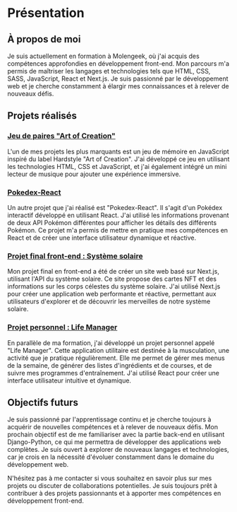 # Présentation

## À propos de moi
Je suis actuellement en formation à Molengeek, où j'ai acquis des compétences approfondies en développement front-end. Mon parcours m'a permis de maîtriser les langages et technologies tels que HTML, CSS, SASS, JavaScript, React et Next.js. Je suis passionné par le développement web et je cherche constamment à élargir mes connaissances et à relever de nouveaux défis.

## Projets réalisés

### [Jeu de paires "Art of Creation"](https://github.com/Jihefel/jeu_paires)
L'un de mes projets les plus marquants est un jeu de mémoire en JavaScript inspiré du label Hardstyle "Art of Creation". J'ai développé ce jeu en utilisant les technologies HTML, CSS et JavaScript, et j'ai également intégré un mini lecteur de musique pour ajouter une expérience immersive.

### [Pokedex-React](https://github.com/Jihefel/Pokedex-React)
Un autre projet que j'ai réalisé est "Pokedex-React". Il s'agit d'un Pokédex interactif développé en utilisant React. J'ai utilisé les informations provenant de deux API Pokémon différentes pour afficher les détails des différents Pokémon. Ce projet m'a permis de mettre en pratique mes compétences en React et de créer une interface utilisateur dynamique et réactive.

### [Projet final front-end : Système solaire](https://github.com/Jihefel/Front-end-Projet_final-Flament_Jeremy)
Mon projet final en front-end a été de créer un site web basé sur Next.js, utilisant l'API du système solaire. Ce site propose des cartes NFT et des informations sur les corps célestes du système solaire. J'ai utilisé Next.js pour créer une application web performante et réactive, permettant aux utilisateurs d'explorer et de découvrir les merveilles de notre système solaire.

### [Projet personnel : Life Manager](https://github.com/Jihefel/life-manager)
En parallèle de ma formation, j'ai développé un projet personnel appelé "Life Manager". Cette application utilitaire est destinée à la musculation, une activité que je pratique régulièrement. Elle me permet de gérer mes menus de la semaine, de générer des listes d'ingrédients et de courses, et de suivre mes programmes d'entraînement. J'ai utilisé React pour créer une interface utilisateur intuitive et dynamique.

## Objectifs futurs
Je suis passionné par l'apprentissage continu et je cherche toujours à acquérir de nouvelles compétences et à relever de nouveaux défis. Mon prochain objectif est de me familiariser avec la partie back-end en utilisant Django-Python, ce qui me permettra de développer des applications web complètes. Je suis ouvert à explorer de nouveaux langages et technologies, car je crois en la nécessité d'évoluer constamment dans le domaine du développement web.

N'hésitez pas à me contacter si vous souhaitez en savoir plus sur mes projets ou discuter de collaborations potentielles. Je suis toujours prêt à contribuer à des projets passionnants et à apporter mes compétences en développement front-end.
